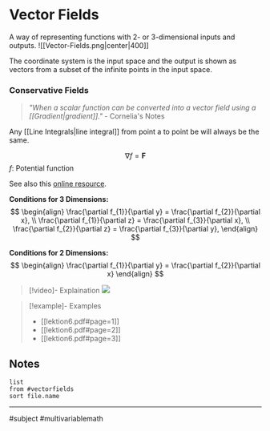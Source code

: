 # Vector Fields
A way of representing functions with $2$- or $3$-dimensional inputs and outputs.
![[Vector-Fields.png|center|400]]

The coordinate system is the input space and the output is shown as vectors from a subset of the infinite points in the input space.

### Conservative Fields
>*"When a scalar function can be converted into a vector field using a [[Gradient|gradient]]."*
>\- Cornelia's Notes

Any [[Line Integrals|line integral]] from point a to point be will always be the same.


$$\nabla f = \mathbf{F}$$
$f$: Potential function

See also this [online resource](https://mathinsight.org/conservative_vector_field_find_potential).

**Conditions for 3 Dimensions:**
$$
\begin{align}
\frac{\partial f_{1}}{\partial y} =  \frac{\partial f_{2}}{\partial x}, \\
\frac{\partial f_{1}}{\partial z} =  \frac{\partial f_{3}}{\partial x}, \\
\frac{\partial f_{2}}{\partial z} =  \frac{\partial f_{3}}{\partial y},
\end{align}
$$

**Conditions for 2 Dimensions:**
$$
\begin{align}
\frac{\partial f_{1}}{\partial y} =  \frac{\partial f_{2}}{\partial x}
\end{align}
$$

>[!video]- Explaination
>![](https://www.youtube.com/watch?v=76nzOtupeRc)

>[!example]- Examples
>- [[lektion6.pdf#page=1]]
>- [[lektion6.pdf#page=2]]
>- [[lektion6.pdf#page=3]]
## Notes
```dataview
list
from #vectorfields
sort file.name
```
---
#subject #multivariablemath